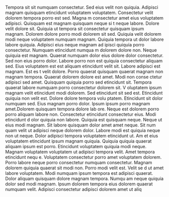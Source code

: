 Tempora sit sit numquam consectetur. Sed eius velit non quiquia. Adipisci magnam
 quisquam etincidunt voluptatem voluptatem. Consectetur velit dolorem tempora porro est sed. Magna
m consectetur amet eius voluptatem adipisci. Quisquam est magnam quisquam neque si
t neque labore. Dolore velit dolore sit. Quiquia ut tempora sit consectetur quisquam ipsum magnam. Dolorem dolore porro modi dolorem sit sed.  Quiquia
 velit dolorem modi neque voluptatem numquam magnam. Quiquia tempora ut dolor labore labore quiquia. Adipisci eius neque magnam ad
ipisci quiquia porro consectetur. Numquam etincidunt numqua
m dolorem dolore non. Neque quiquia est magnam.  Quaerat numquam dolor eius dolore dolor consectetur. Sed non eius porro dolor. Labore porro
 non est quiquia consectetur aliquam sed. Eius voluptatem est est aliquam etincidunt velit sit. Labore adipisci est magnam. Est es
t velit dolore. Porro quaerat quisquam quaerat magnam non magnam tempora. Quaerat dolorem dolore est amet. Modi non conse
ctetur adipisci sed amet.  Quisquam quiquia porro sed etincidunt sit. Tempora quaerat labore numquam porro consectetur dolorem sit. V
oluptatem ipsum magnam velit etincidunt modi dolorem. Sed etincidunt sit sed est. Etincidunt quiquia non velit est. Dolore dolore tempora volu
ptatem. Etincidunt sit dolor numquam sed. Eius magnam porro dolor. Ipsum ipsum porro magnam amet.Dolorem quisquam tempora dolore lab
ore. Neque est dolorem porro porro aliquam labore non. Consectetur etincidunt consectetur eius. Modi etincidunt d
olor quiquia non labore. Quiquia est quisquam neque. Neque ut eius modi magnam. Sit labore quisquam dolor amet amet neque. Sit num
quam velit ut adipisci neque dolorem dolor.  Labore modi est quiquia neque non ut neque. Dolor adipisci tempora voluptatem etincidunt ut. Am
et eius voluptatem etincidunt ipsum magnam quiquia. Quiquia quiquia quaerat aliquam ipsum est porro. Etincidunt
 voluptatem quiquia modi neque.  Magnam voluptatem voluptatem ut adipisci tempora velit. Amet tempora etincidunt nequ
e. Voluptatem consectetur porro amet voluptatem dolorem. Porro labore neque porro consectetur numquam consectetur. Magnam dolorem
 quiquia quaerat sit modi non. Porro modi velit est.  Velit se
d ut amet labore voluptatem. Modi numquam ipsum tempora est adipisci quaerat. Dolor aliquam quisquam dolore magnam tempora. Numqu
am neque quiquia dolor sed modi magnam. Ipsum dolorem tempora eius dolorem quaerat numquam velit. Adipisci consectetur adipisci dolorem amet ut aliq
